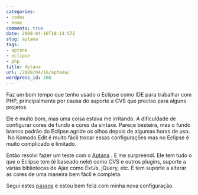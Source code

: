```yaml
---
categories:
- codes
- home
comments: true
date: 2008-04-16T18:14:57Z
slug: aptana
tags:
- aptana
- eclipse
- php
title: Aptana
url: /2008/04/16/aptana/
wordpress_id: 260
---
```


Faz um bom tempo que tenho usado o Eclipse como IDE para trabalhar com PHP, principalmente por causa do suporte a CVS que preciso para alguns projetos.

Ele é muito bom, mas uma coisa estava me irritando. A dificuldade de configurar cores de fundo e cores da sintaxe. Parece besteira, mas o fundo branco padrão do Eclipse agride os olhos depois de algumas horas de uso.  No Komodo Edit é muito fácil trocar essas configurações mas no Eclipse é muito complicado e limitado.

Então resolvi fazer um teste com o [Aptana](http://www.aptana.com/) . E me surpreendi. Ele tem tudo o que o Eclipse tem (é baseado nele) como CVS e outros plugins, suporte a várias bibliotecas de Ajax como ExtJs, jQuery, etc. E tem suporte a alterar as cores de uma maneira bem fácil e completa. 

Segui estes [passos](http://gueschla.com/labs/green-chaud/) e estou bem feliz com minha nova configuração.
